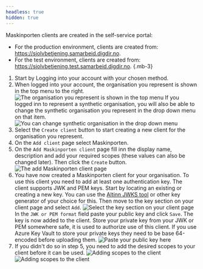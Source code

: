 ```yaml
---
headless: true
hidden: true
---
```


Maskinporten clients are created in the self-service portal:
- For the production environment, clients are created from: https://sjolvbetjening.samarbeid.digdir.no.
- For the test environment, clients are created from: https://sjolvbetjening.test.samarbeid.digdir.no.
{.mb-3}

1. Start by Logging into your account with your chosen method.
2. When logged into your account, the organisation you represent is shown in the top menu to the right.
![The organisation you represent is shown in the top menu](/shared/maskinporten/you_represent.en.png "The organisation you represent is shown in the top menu.")
If you logged inn to represent a synthetic organisation, you will also be able to change the synthetic organisation you represent in the drop down menu on that item.
![You can change synthetic organisation in the drop down menu](/shared/maskinporten/change_synthetic_org.en.png "You can change the synthetic organisation you represent in the drop down menu.")
3. Select the `Create client` button to start creating a new client for the organisation you represent. 
4. On the `Add client` page select Maskinporten.
5. On the `Add Maskinporten client` page fill inn the display name, description and add your required scopes (these values can also be changed later). Then click the `Create` button.
![The add Maskinporten client page](/shared/maskinporten/add_maskinporten_client_page.en.png "The 'Add Maskinporten client' page.")
6. You have now created a Maskinporten client for your organisation. 
To use this client you need to add at least one authentication key. The client supports JWK and PEM keys. 
Start by locating an existing or creating a new key. You can use the [Altinn JWKS tool](https://github.com/Altinn/altinn-authorization-utils/tree/main/src/Altinn.Cli) or other key generator of your choice for this.
Then move to the key section on your client page and select `Add`.
![Select the key section on your client page](/shared/maskinporten/key_section.en.png "Keys can be added in the key section.")
In the `JWK or PEM format` field paste your public key and click `Save`. The key is now added to the client. 
Store your private key from your JWK or PEM somewhere safe, it is used to authorize use of this client. 
If you use Azure Key Vault to store your private keys they need to be base 64-encoded before uploading them.
![Paste your public key here](/shared/maskinporten/paste_public_key.en.png "The JWK or PEM public key is pasted in this field")
7. If you didn't do so in step 5, you need to add the desired scopes to your client before it can be used.
![Adding scopes to the client](/shared/maskinporten/add_scopes1.en.png "From the Scopes tab on your client definition, click the Add button.")
![Adding scopes to the client](/shared/maskinporten/add_scopes2.en.png "Scopes available to your organisation will be shown in the list. Select the required ones and click Submit.")